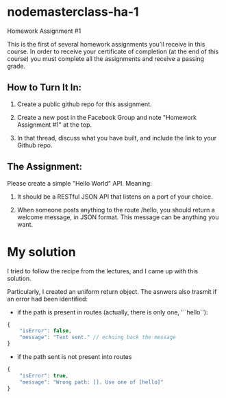 # nodemasterclass-ha-1
Homework Assignment #1

This is the first of several homework assignments you'll receive in this course. In order to receive your certificate of completion (at the end of this course) you must complete all the assignments and receive a passing grade.

## How to Turn It In:

1. Create a public github repo for this assignment.

2. Create a new post in the Facebook Group  and note "Homework Assignment #1" at the top.

3. In that thread, discuss what you have built, and include the link to your Github repo.

## The Assignment:

Please create a simple "Hello World" API. Meaning:

1. It should be a RESTful JSON API that listens on a port of your choice.

2. When someone posts anything to the route /hello, you should return a welcome message, in JSON format. This message can be anything you want.


# My solution

I tried to follow the recipe from the lectures, and I came up with this solution.

Particularly, I created an uniform return object.  The asnwers also trasmit if an
error had been identified:

* if the path is present in routes (actually, there is only one, '``hello`'):

```javascript
{
    "isError": false,
    "message": "Text sent." // echoing back the message
}
```

* if the path sent is not present into routes

```javascript
{
    "isError": true,
    "message": "Wrong path: []. Use one of [hello]"
}
```
